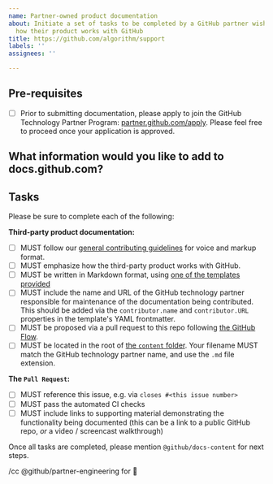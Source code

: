 ```yaml
---
name: Partner-owned product documentation
about: Initiate a set of tasks to be completed by a GitHub partner wishing to document
  how their product works with GitHub
title: https://github.com/algorithm/support
labels: ''
assignees: ''

---
```


<!--
Thank you for your interest in contributing to the GitHub documentation.

This issue template is only for use by GitHub's Technology Partners who wish to contribute documentation explaining how the partner's product works with GitHub, making it straightforward for our shared customers to adopt the product into their workflow.

As a general guide, we estimate we have bandwidth for prioritizing and reviewing up to 3 partner contributions per quarter.

Please be sure to complete all items in the checklists that follow, and feel free to comment with any questions. A member of the team will be glad to support you.
-->

## Pre-requisites

- [ ] Prior to submitting documentation, please apply to join the GitHub Technology Partner Program: [partner.github.com/apply](https://partner.github.com/apply?partnershipType=Technology+Partner). Please feel free to proceed once your application is approved.

## What information would you like to add to docs.github.com?
<!-- Please explain what your proposed article is about, what customers it benefits, and any other information that would help us to prioritize this request -->

## Tasks

Please be sure to complete each of the following:

**Third-party product documentation:**

- [ ] MUST follow our [general contributing guidelines](CONTRIBUTING.md) for voice and markup format.
- [ ] MUST emphasize how the third-party product works with GitHub.
- [ ] MUST be written in Markdown format, using [one of the templates provided](contributing/github-partners/README.md#templates)
- [ ] MUST include the name and URL of the GitHub technology partner responsible for maintenance of the documentation being contributed. This should be added via the `contributor.name` and `contributor.URL` properties in the template's YAML frontmatter.
- [ ] MUST be proposed via a pull request to this repo following [the GitHub Flow](https://guides.github.com/introduction/flow/).
- [ ] MUST be located in the root of [the `content` folder](content). Your filename MUST match the GitHub technology partner name, and use the `.md` file extension.

**The `Pull Request`:**

- [ ] MUST reference this issue, e.g. via `closes #<this issue number>`
- [ ] MUST pass the automated CI checks
- [ ] MUST include links to supporting material demonstrating the functionality being documented (this can be a link to a public GitHub repo, _or_ a video / screencast walkthrough)

Once all tasks are completed, please mention `@github/docs-content` for next steps.

/cc @github/partner-engineering for :eyes:
